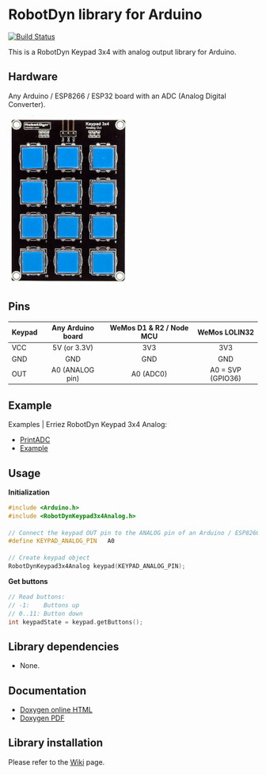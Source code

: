 # RobotDyn  library for Arduino
[![Build Status](https://travis-ci.org/Erriez/ErriezRobotDynKeypad3x4Analog.svg?branch=master)](https://travis-ci.org/ErriezRobotDynKeypad3x4Analog)

This is a RobotDyn Keypad 3x4 with analog output library for Arduino.

## Hardware
Any Arduino / ESP8266 / ESP32 board with an ADC (Analog Digital Converter).

![RobotDyn Keypad 3x4 Analog](https://raw.githubusercontent.com/Erriez/ErriezRobotDynKeypad3x4Analog/master/extras/RobotDynKeypad3x4Analog.png)

## Pins

| Keypad | Any Arduino board | WeMos D1 & R2 / Node MCU |   WeMos LOLIN32   |
| ------ | :---------------: | :----------------------: | :---------------: |
| VCC    |   5V (or 3.3V)    |           3V3            |        3V3        |
| GND    |        GND        |           GND            |        GND        |
| OUT    |  A0 (ANALOG pin)  |        A0 (ADC0)         | A0 = SVP (GPIO36) |

## Example

Examples | Erriez RobotDyn Keypad 3x4 Analog:

* [PrintADC](https://github.com/Erriez/ErriezRobotDynKeypad3x4Analog/blob/master/examples/PrintADC/PrintADC.ino)
* [Example](https://github.com/Erriez/ErriezRobotDynKeypad3x4Analog/blob/master/examples/Example/Example.ino)

## Usage

**Initialization**

```c++
#include <Arduino.h>
#include <RobotDynKeypad3x4Analog.h>

// Connect the keypad OUT pin to the ANALOG pin of an Arduino / ESP8266 / ESP32 board
#define KEYPAD_ANALOG_PIN   A0

// Create keypad object
RobotDynKeypad3x4Analog keypad(KEYPAD_ANALOG_PIN);
```

**Get buttons**

```c++
// Read buttons:
// -1:    Buttons up
// 0..11: Button down
int keypadState = keypad.getButtons();
```

## Library dependencies

- None.

## Documentation

- [Doxygen online HTML](https://Erriez.github.io/ErriezRobotDynKeypad3x4Analog)
- [Doxygen PDF](https://github.com/Erriez/ErriezRobotDynKeypad3x4Analog/raw/master/docs/latex/refman.pdf)

## Library installation

Please refer to the [Wiki](https://github.com/Erriez/ErriezArduinoLibrariesAndSketches/wiki) page.
